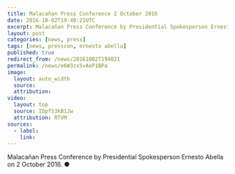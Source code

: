 ```yaml
---
title: Malacañan Press Conference 2 October 2016
date: 2016-10-02T19:40:21UTC
excerpt: Malacañan Press Conference by Presidential Spokesperson Ernesto Abella on 2 October 2016.
layout: post
categories: [news, press]
tags: [news, presscon, ernesto abella]
published: true
redirect_from: /news/20161002T194021
permalink: /news/e6W3zx5vAeP1BPa
image:
  layout: auto_width
  source: 
  attribution: 
video:
  layout: top
  source: IDpfS3kB1Jw
  attribution: RTVM
sources:
  - label:
    link:
---
```


Malacañan Press Conference by Presidential Spokesperson Ernesto Abella on 2 October 2016.
&#x25cf;


